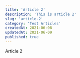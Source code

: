```yaml
---
title: 'Article 2'
description: 'This is article 2'
slug: 'article-2'
category: 'Test Articles'
createdAt: 2021-06-08
updatedAt: 2021-06-09
published: true
---
```


Article 2
